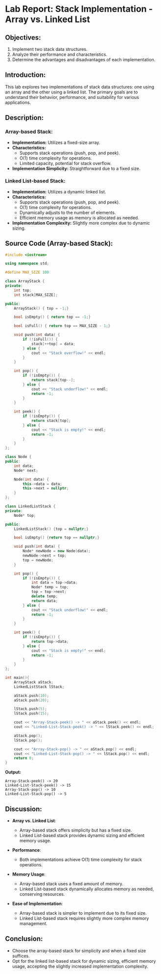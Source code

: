 # Lab Report: Stack Implementation - Array vs. Linked List

## Objectives:

1. Implement two stack data structures.
2. Analyze their performance and characteristics.
3. Determine the advantages and disadvantages of each implementation.

## Introduction:

This lab explores two implementations of stack data structures: one using an array and the other using a linked list. The primary goals are to understand their behavior, performance, and suitability for various applications.

## Description:

### Array-based Stack:

- **Implementation:** Utilizes a fixed-size array.
- **Characteristics:**
  - Supports stack operations (push, pop, and peek).
  - O(1) time complexity for operations.
  - Limited capacity, potential for stack overflow.
- **Implementation Simplicity:** Straightforward due to a fixed size.

### Linked List-based Stack:

- **Implementation:** Utilizes a dynamic linked list.
- **Characteristics:**
  - Supports stack operations (push, pop, and peek).
  - O(1) time complexity for operations.
  - Dynamically adjusts to the number of elements.
  - Efficient memory usage as memory is allocated as needed.
- **Implementation Complexity:** Slightly more complex due to dynamic sizing.

## Source Code (Array-based Stack):

```cpp
#include <iostream>

using namespace std;

#define MAX_SIZE 100

class ArrayStack {
private:
    int top;
    int stack[MAX_SIZE];

public:
    ArrayStack() { top = -1;}

    bool isEmpty() { return top == -1;}

    bool isFull() { return top == MAX_SIZE - 1;}

    void push(int data) {
        if (!isFull()) {
            stack[++top] = data;
        } else {
            cout << "Stack overflow!" << endl;
        }
    }

    int pop() {
        if (!isEmpty()) {
            return stack[top--];
        } else {
            cout << "Stack underflow!" << endl;
            return -1;
        }
    }

    int peek() {
        if (!isEmpty()) {
            return stack[top];
        } else {
            cout << "Stack is empty!" << endl;
            return -1;
        }
    }
};

class Node {
public:
    int data;
    Node* next;

    Node(int data) {
        this->data = data;
        this->next = nullptr;
    }
};

class LinkedListStack {
private:
    Node* top;

public:
    LinkedListStack() {top = nullptr;}

    bool isEmpty() {return top == nullptr;}

    void push(int data) {
        Node* newNode = new Node(data);
        newNode->next = top;
        top = newNode;
    }

    int pop() {
        if (!isEmpty()) {
            int data = top->data;
            Node* temp = top;
            top = top->next;
            delete temp;
            return data;
        } else {
            cout << "Stack underflow!" << endl;
            return -1;
        }
    }

    int peek() {
        if (!isEmpty()) {
            return top->data;
        } else {
            cout << "Stack is empty!" << endl;
            return -1;
        }
    }
};

int main(){
    ArrayStack aStack;
    LinkedListStack lStack;

    aStack.push(10);
    aStack.push(20);

    lStack.push(5);
    lStack.push(15);

    cout << "Array-Stack-peek() -> " << aStack.peek() << endl;
    cout << "Linked-List-Stack-peek() -> " << lStack.peek() << endl;

    aStack.pop();
    lStack.pop();

    cout << "Array-Stack-pop() -> " << aStack.pop() << endl;
    cout << "Linked-List-Stack-pop() -> " << lStack.pop() << endl;
    return 0;
}
```

**Output:**

```
Array-Stack-peek() -> 20
Linked-List-Stack-peek() -> 15
Array-Stack-pop() -> 10
Linked-List-Stack-pop() -> 5
```

## Discussion:

- **Array vs. Linked List**:

  - Array-based stack offers simplicity but has a fixed size.
  - Linked List-based stack provides dynamic sizing and efficient memory usage.

- **Performance**:

  - Both implementations achieve O(1) time complexity for stack operations.

- **Memory Usage**:

  - Array-based stack uses a fixed amount of memory.
  - Linked List-based stack dynamically allocates memory as needed, conserving resources.

- **Ease of Implementation**:
  - Array-based stack is simpler to implement due to its fixed size.
  - Linked List-based stack requires slightly more complex memory management.

## Conclusion:

- Choose the array-based stack for simplicity and when a fixed size suffices.
- Opt for the linked list-based stack for dynamic sizing, efficient memory usage, accepting the slightly increased implementation complexity.
